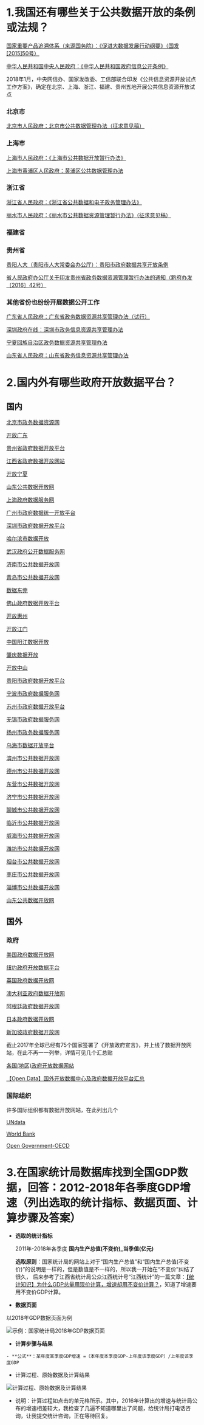# 1.我国还有哪些关于公共数据开放的条例或法规？

[国家重要产品追溯体系（来源国务院）：《促进大数据发展行动纲要》（国发[2015]50号）](http://www.zyczs.gov.cn/html/xzfg/2018/9/1536891571437.html)


[中华人民共和国中央人民政府：《中华人民共和国政府信息公开条例》](http://www.gov.cn/zhengce/content/2019-04/15/content_5382991.htm)

2018年1月，中央网信办、国家发改委、工信部联合印发《公共信息资源开放试点工作方案》，确定在北京、上海、浙江、福建、贵州五地开展公共信息资源开放试点

### 北京市

[北京市人民政府：北京市公共数据管理办法（征求意见稿）](http://www.beijing.gov.cn/zfxxgk/110069/zwdt53/2019-04/26/content_b3f43884b1d9493b9348c086b614ee74.shtml)

### 上海市

[上海市人民政府：《上海市公共数据开放暂行办法》](http://www.shanghai.gov.cn/nw2/nw2314/nw2319/nw12344/u26aw62638.html)

[上海市黄浦区人民政府：黄浦区公共数据管理办法](https://www.shhuangpu.gov.cn/zw/009002/009002030/009002030004/009002030004001/20190725/9d43dfae-46a5-4e0a-a0a8-1164c75d24ba.html)

### 浙江省

[浙江省人民政府：《浙江省公共数据和电子政务管理办法》](http://www.zhejiang.gov.cn/art/2018/2/1/art_14539_296254.html)

[丽水市人民政府：《丽水市公共数据资源管理暂行办法》（征求意见稿）](http://www.lishui.gov.cn/zfzx/tzgg/201908/t20190815_3892257.html)

### 福建省



### 贵州省

[贵阳人大（贵阳市人大常委会办公厅）：贵阳市政府数据共享开放条例](https://www.gysrd.gov.cn/News_show.aspx?xid=146&lmid=147&nid=7081)

[省人民政府办公厅关于印发贵州省政务数据资源管理暂行办法的通知（黔府办发〔2016〕42号）](http://www.zunyi.gov.cn/sy/szfgzhzc/qfbf/201710/t20171024_619275.html)

### 其他省份也纷纷开展数据公开工作

[广东省人民政府：广东省政务数据资源共享管理办法（试行）](http://www.gd.gov.cn/zwgk/wjk/qbwj/yfb/content/post_165211.html)

[深圳政府在线：深圳市政务信息资源共享管理办法](http://www.sz.gov.cn/zfgb/2015/gb942/201511/t20151117_3357665.htm)

[宁夏回族自治区政务数据资源共享管理办法](http://www.nx.gov.cn/zwgk/qzfwj/201809/t20180925_1074556.html)

[山东省人民政府：山东省政务信息资源共享管理办法](http://www.shandong.gov.cn/art/2015/2/6/art_2259_26124.html)


# 2.国内外有哪些政府开放数据平台？

## 国内

[北京市政务数据资源网](www.bjdata.gov.cn)

[开放广东](http://gddata.gd.gov.cn/)

[贵州省政府数据开放平台](http://data.guizhou.gov.cn/)

[江西省政府数据开放网站](http://data.jiangxi.gov.cn/)

[开放宁夏](http://ningxiadata.gov.cn/odweb/)

[山东公共数据开放网](http://data.sd.gov.cn/)

[上海政府数据服务网](http://data.sh.gov.cn/home!toHomePage.action)

[广州市政府数据统一开放平台](http://data.gz.gov.cn/)

[深圳市政府数据开放平台](https://opendata.sz.gov.cn/)

[哈尔滨市数据开放](http://data.harbin.gov.cn/)

[武汉政府公开数据服务网](http://www.wuhandata.gov.cn/whData/index.html)

[济南市公共数据开放网](http://data.jinan.gov.cn/)

[青岛市公共数据开放网](http://data.qingdao.gov.cn/)

[数据东莞](http://dataopen.dg.gov.cn/dataopen/)

[佛山政府数据开放平台](http://www.foshan-data.cn/)

[开放惠州](http://data.huizhou.gov.cn/)

[开放江门](http://data.jiangmen.gov.cn/)

[中国阳江数据开放](http://www.yangjiang.gov.cn/sjkf/)

[肇庆数据开放](http://www.zhaoqing.gov.cn/sjkf/)

[开放中山](http://zsdata.zs.gov.cn/web/index)

[贵阳市政府数据开放平台](http://www.gyopendata.gov.cn/city/index.htm)

[宁波市政府数据服务网](http://www.datanb.gov.cn/)

[苏州市政府数据开放平台](http://www.suzhou.gov.cn/OpenResourceWeb/home)

[无锡市政府数据服务网](http://gxj.wuxi.gov.cn/zfxxgk/sjkf/index.shtml)

[扬州市政务数据服务网](http://data.yangzhou.gov.cn/)

[乌海市数据开放平台](http://www.wuhai.gov.cn/wuhai/zwgk/sjkf/index.html)

[滨州市公共数据开放网](http://bzdata.sd.gov.cn/)

[德州市公共数据开放网](http://dzdata.sd.gov.cn/)

[东营市公共数据开放网](http://dydata.sd.gov.cn/)

[济宁市公共数据开放网](http://jindata.sd.gov.cn/)

[聊城市公共数据开放网](http://lcdata.sd.gov.cn/)

[临沂市公共数据开放网](http://lydata.sd.gov.cn/)

[威海市公共数据开放网](http://whdata.sd.gov.cn/)

[潍坊市公共数据开放网](http://wfdata.sd.gov.cn/)

[烟台市公共数据开放网](http://ytdata.sd.gov.cn/)

[枣庄市公共数据开放网](http://www.zzdata.gov.cn/)

[淄博市公共数据开放网](http://zbdata.sd.gov.cn/)

[山东公共数据开放网](http://data.sd.gov.cn/)


## 国外

### 政府

[美国政府数据开放网](https://www.data.gov/)

[纽约政府开放数据平台](https://opendata.cityofnewyork.us/)

[英国政府数据开放网](https://data.gov.uk/)

[澳大利亚政府数据开放网](https://data.gov.au/)

[阿根廷政府数据开放网](	http://www.datos.gob.ar/)

[日本政府数据开放网](https://www.data.go.jp/)

[新加坡政府数据开放网](https://data.gov.sg/)

截止2017年全球已经有75个国家签署了《开放政府宣言》，并上线了数据开放网站，在此不再一一列举，详情可见几个汇总贴

[各国(地区)政府开放数据网站](http://ju.outofmemory.cn/entry/337957)

[【Open Data】国外开放数据中心及政府数据开放平台汇总](http://www.tanmer.com/blog/537)

### 国际组织

许多国际组织都有数据开放网站，在此列出几个

[UNdata](http://data.un.org/)

[World Bank](https://data.worldbank.org/)

[Open Government-OECD](http://www.oecd.org/gov/open-government.htm)


# 3.在国家统计局数据库找到全国GDP数据，回答：2012-2018年各季度GDP增速（列出选取的统计指标、数据页面、计算步骤及答案）

- **选取的统计指标**

   2011年-2018年各季度 **国内生产总值(不变价)_当季值(亿元)**
   
   **选取原则**：国家统计局的网站上对于“国内生产总值”和“国内生产总值(不变价)”的说明是一样的，但是数值是不一样的，所以我一开始在“不变价”纠结了很久，    后来参考了江西省统计局公众江西统计号“江西统计”的一篇文章：[【统计知识】为什么GDP总量用现价计算，增速却用不变价计算？](https://mp.weixin.qq.com/s/Amt8sEFSxmWxG7RFd5TTHw)，知道了增速要用不变价GDP计算。
   
- **数据页面**

以2018年GDP数据页面为例

![示例：国家统计局2018年GDP数据页面](https://github.com/starlee1998/homework/blob/master/1570517577(1).png)

- **计算步骤与结果**

```
- **公式**：某年度某季度GDP增速 =（本年度本季度GDP-上年度该季度GDP）/上年度该季度GDP
```

- 计算过程、原始数据及计算结果

![计算过程、原始数据及计算结果](https://github.com/starlee1998/homework/blob/master/%E8%AE%A1%E7%AE%97%E8%BF%87%E7%A8%8B%E7%A4%BA%E4%BE%8B.png)

- 说明：计算过程如点击的单元格所示。其中，2016年计算出的增速与统计局公布的增速相差较大，我检查了几遍不知道哪里出了问题，给统计局打电话咨询，让我提交统计咨询，正在等待回复。

  
